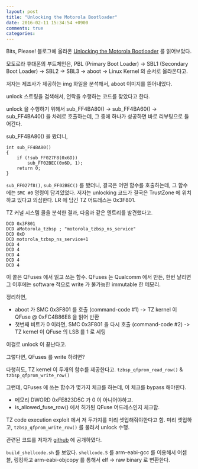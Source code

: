 ```yaml
---
layout: post
title: "Unlocking the Motorola Bootloader"
date: 2016-02-11 15:34:54 +0900
comments: true
categories: 
---
```


Bits, Please! 블로그에 올라온 [Unlocking the Motorola Bootloader](http://bits-please.blogspot.in/2016/02/unlocking-motorola-bootloader.html) 를 읽어보았다.

모토로라 휴대폰의 부트체인은, PBL (Primary Boot Loader) -> SBL1 (Secondary Boot Loader) -> SBL2 -> SBL3 -> aboot -> Linux Kernel 의 순서로 올라온다고.

저자는 제조사가 제공하는 img 화일을 분석해서, aboot 이미지를 뜯어내었다. 

unlock 스트링을 검색해서, 언락을 수행하는 코드를 찾았다고 한다.

unlock 을 수행하기 위해서 sub_FF4BA80() -> sub_FF4BA60() -> sub_FF4BA40() 을 차례로 호출하는데, 그 중에 하나가 성공하면 바로 리부팅으로 들어간다.

sub_FF4BA80() 을 봤더니,

```
int sub_FF4BA80()
{
	if (!sub_FF027F8(0x6D))
		sub_FF02BEC(0x6D, 1);
	return 0;
}
```

`sub_FF027f8()`, `sub_FF02BEC()` 를 봤더니, 결국은 어떤 함수를 호출하는데, 그 함수에는 `SMC #0` 명령이 담겨있었다. 저자는 unlocking 코드가 결국은 TrustZone 에 위치하고 있다고 의심한다. LR 에 담긴 TZ 어드레스는 0x3F801.

TZ 커널 시스템 콜을 분석한 결과, 다음과 같은 엔트리를 발견했다고.

```
DCD 0x3F801
DCD aMotorola_tzbsp	; "motorola_tzbsp_ns_service"
DCD 0xD
DCD motorola_tzbsp_ns_service+1
DCD 4
DCD 4
DCD 4
DCD 4
DCD 4
```

이 콜은 QFuses 에서 읽고 쓰는 함수. QFuses 는 Qualcomm 에서 만든, 한번 날리면 그 이후에는 software 적으로 write 가 불가능한 immutable 한 메모리. 

정리하면,

* aboot 가 SMC 0x3F801 를 호출 (command-code #1) -> TZ kernel 이 QFuse @ 0xFC4B86E8 을 읽어 반환
* 첫번째 비트가 0 이라면, SMC 0x3F801 을 다시 호출 (command-code #2) -> TZ kernel 이 QFuse 의 LSB 를 1 로 세팅

이걸로 unlock 이 끝난다고.

그렇다면, QFuses 를 write 하려면?

다행히도, TZ kernel 이 두개의 함수를 제공한다고. `tzbsp_qfprom_read_row()` & `tzbsp_qfprom_write_row()`

그런데, QFuses 에 쓰는 함수가 몇가지 체크를 하는데, 이 체크를 bypass 해야한다.

* 메모리 DWORD 0xFE823D5C 가 0 이 아니어야하고.
* is_allowed_fuse_row() 에서 허가된 QFuse 어드레스인지 체크함.

TZ code execution exploit 에서 저 두가지를 미리 셋업해줘야한다고 함. 미리 셋업하고, `tzbsp_qfprom_write_row()` 를 불러서 unlock 수행.

관련된 코드를 저자가 [github](https://github.com/laginimaineb/Alohamora) 에 공개하였다.

`build_shellcode.sh` 를 보았다. `shellcode.S` 를 arm-eabi-gcc 를 이용해서 어셈블, 링킹하고 arm-eabi-objcopy 를 통해서 elf -> raw binary 로 변환한다.
